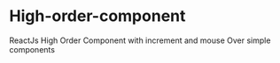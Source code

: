 # High-order-component
ReactJs High Order Component with increment and mouse Over simple components
